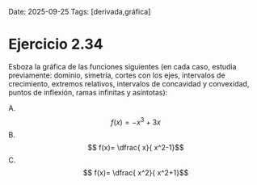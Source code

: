 Date: 2025-09-25
Tags: [derivada,gráfica]

# Ejercicio 2.34

 
Esboza la gráfica de las funciones siguientes (en cada caso, estudia previamente: dominio, simetría, cortes con los ejes, intervalos de crecimiento, extremos relativos, intervalos de concavidad y convexidad, puntos de inflexión, ramas infinitas y asíntotas):

A.   $$ f(x)= -x^3+3x$$ 
B.   $$ f(x)= \dfrac{ x}{ x^2-1}$$ 
C.   $$ f(x)= \dfrac{ x^2}{ x^2+1}$$ 
